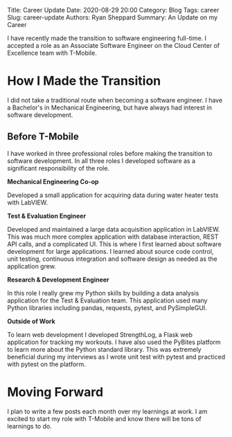 Title: Career Update
Date: 2020-08-29 20:00
Category: Blog
Tags: career
Slug: career-update
Authors: Ryan Sheppard
Summary: An Update on my Career

I have recently made the transition to software engineering full-time. I accepted a role as an Associate Software Engineer on the Cloud Center of Excellence team with T-Mobile.

# How I Made the Transition
I did not take a traditional route when becoming a software engineer. I have a Bachelor's in Mechanical Engineering, but have always had interest in software development.

## Before T-Mobile
I have worked in three professional roles before making the transition to software development. In all three roles I developed software as a significant responsibility of the role.

**Mechanical Engineering Co-op**

Developed a small application for acquiring data during water heater tests with LabVIEW.

**Test & Evaluation Engineer**

Developed and maintained a large data acquisition application in LabVIEW. This was much more complex application with database interaction, REST API calls, and a complicated UI. This is where I first learned about software development for large applications. I learned about source code control, unit testing, continuous integration and software design as needed as the application grew.

**Research & Development Engineer**

In this role I really grew my Python skills by building a data analysis application for the Test & Evaluation team. This application used many Python libraries including pandas, requests, pytest, and PySimpleGUI. 

**Outside of Work**

To learn web development I developed StrengthLog, a Flask web application for tracking my workouts. I have also used the PyBites platform to learn more about the Python standard library. This was extremely beneficial during my interviews as I wrote unit test with pytest and practiced with pytest on the platform.

# Moving Forward

I plan to write a few posts each month over my learnings at work. I am excited to start my role with T-Mobile and know there will be tons of learnings to do. 
